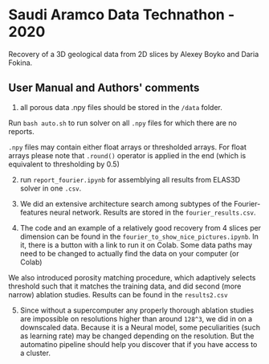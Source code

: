 # Saudi Aramco Data Technathon - 2020
Recovery of a 3D geological data from 2D slices by Alexey Boyko and Daria Fokina.

## User Manual and Authors' comments

1) all porous data .npy files should be stored in the ```/data``` folder.

Run ```bash auto.sh``` to run solver on all ```.npy``` files for which there are no reports.

```.npy``` files may contain either float arrays or thresholded arrays.
For float arrays please note that  ```.round()``` operator is applied in the end (which is equivalent to thresholding by 0.5)

2) run ```report_fourier.ipynb``` for assemblying all results from ELAS3D solver in one ```.csv```.

3) We did an extensive architecture search among subtypes of the Fourier-features neural network. Results are stored in the ```fourier_results.csv```.

4) The code and an example of a relatively good recovery from 4 slices per dimension can be found in the ```fourier_to_show_nice_pictures.ipynb```. In it, there is a button with a link to run it on Colab. Some data paths may need to be changed to actually find the data on your computer (or Colab)

We also introduced porosity matching procedure, which adaptively selects threshold such that it matches the training data, and did second (more narrow) ablation studies. Results can be found in the ```results2.csv```


5) Since without a supercomputer any properly thorough ablation studies are impossible on resolutions higher than around ```128^3```, we did in on a downscaled data. Because it is a Neural model, some peculiarities (such as learning rate) may be changed depending on the resolution. But the automatino pipeline should help you discover that if you have access to a cluster.
